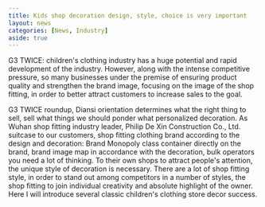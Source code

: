 ```yaml
---
title: Kids shop decoration design, style, choice is very important 
layout: news
categories: [News, Industry]
aside: true
---
```


G3 TWICE: children's clothing industry has a huge potential and rapid development of the industry. However, along with the intense competitive pressure, so many businesses under the premise of ensuring product quality and strengthen the brand image, focusing on the image of the shop fitting, in order to better attract customers to increase sales to the goal.

G3 TWICE roundup, Diansi orientation determines what the right thing to sell, sell what things we should ponder what personalized decoration. As Wuhan shop fitting industry leader, Philip De Xin Construction Co., Ltd. suitcase to our customers, shop fitting clothing brand according to the design and decoration: Brand Monopoly class container directly on the brand, brand image map in accordance with the decoration, bulk operators you need a lot of thinking. To their own shops to attract people's attention, the unique style of decoration is necessary. There are a lot of shop fitting style, in order to stand out among competitors in a number of styles, the shop fitting to join individual creativity and absolute highlight of the owner. Here I will introduce several classic children's clothing store decor success.
